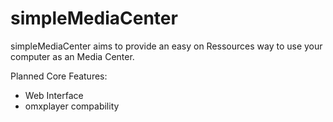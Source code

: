 simpleMediaCenter
=================

simpleMediaCenter aims to provide an easy on Ressources way to use your computer as an Media Center. 

Planned Core Features:
+ Web Interface
+ omxplayer compability

 
